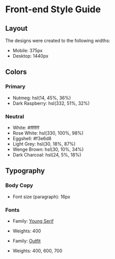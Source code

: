 # Front-end Style Guide

## Layout

The designs were created to the following widths:

- Mobile: 375px
- Desktop: 1440px

## Colors

### Primary

- Nutmeg: hsl(14, 45%, 36%)
- Dark Raspberry: hsl(332, 51%, 32%)

### Neutral

- White: #ffffff
- Rose White: hsl(330, 100%, 98%)
- Eggshell: #f3e6d8
- Light Grey: hsl(30, 18%, 87%)
- Wenge Brown: hsl(30, 10%, 34%)
- Dark Charcoal: hsl(24, 5%, 18%)

## Typography

### Body Copy

- Font size (paragraph): 16px

### Fonts

- Family: [Young Serif](https://fonts.google.com/specimen/Young+Serif)
- Weights: 400

- Family: [Outfit](https://fonts.google.com/specimen/Outfit)
- Weights: 400, 600, 700
